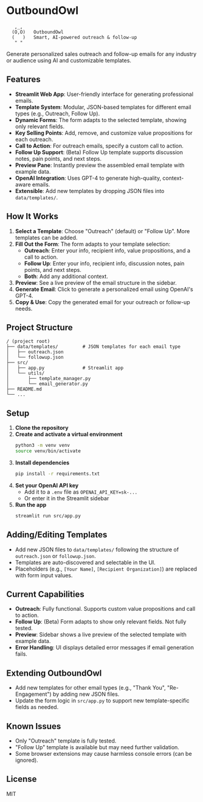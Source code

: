 # OutboundOwl

```
   ,_,
  (O,O)   OutboundOwl
  (   )   Smart, AI-powered outreach & follow-up
   " "
```

Generate personalized sales outreach and follow-up emails for any industry or audience using AI and customizable templates.

## Features

- **Streamlit Web App**: User-friendly interface for generating professional emails.
- **Template System**: Modular, JSON-based templates for different email types (e.g., Outreach, Follow Up).
- **Dynamic Forms**: The form adapts to the selected template, showing only relevant fields.
- **Key Selling Points**: Add, remove, and customize value propositions for each outreach.
- **Call to Action**: For outreach emails, specify a custom call to action.
- **Follow Up Support**: (Beta) Follow Up template supports discussion notes, pain points, and next steps.
- **Preview Pane**: Instantly preview the assembled email template with example data.
- **OpenAI Integration**: Uses GPT-4 to generate high-quality, context-aware emails.
- **Extensible**: Add new templates by dropping JSON files into `data/templates/`.

## How It Works

1. **Select a Template**: Choose "Outreach" (default) or "Follow Up". More templates can be added.
2. **Fill Out the Form**: The form adapts to your template selection:
   - **Outreach**: Enter your info, recipient info, value propositions, and a call to action.
   - **Follow Up**: Enter your info, recipient info, discussion notes, pain points, and next steps.
   - **Both**: Add any additional context.
3. **Preview**: See a live preview of the email structure in the sidebar.
4. **Generate Email**: Click to generate a personalized email using OpenAI's GPT-4.
5. **Copy & Use**: Copy the generated email for your outreach or follow-up needs.

## Project Structure

```
/ (project root)
├── data/templates/         # JSON templates for each email type
│   ├── outreach.json
│   └── followup.json
├── src/
│   ├── app.py              # Streamlit app
│   └── utils/
│       ├── template_manager.py
│       └── email_generator.py
├── README.md
└── ...
```

## Setup

1. **Clone the repository**
2. **Create and activate a virtual environment**
   ```bash
   python3 -m venv venv
   source venv/bin/activate
   ```
3. **Install dependencies**
   ```bash
   pip install -r requirements.txt
   ```
4. **Set your OpenAI API key**
   - Add it to a `.env` file as `OPENAI_API_KEY=sk-...`
   - Or enter it in the Streamlit sidebar
5. **Run the app**
   ```bash
   streamlit run src/app.py
   ```

## Adding/Editing Templates
- Add new JSON files to `data/templates/` following the structure of `outreach.json` or `followup.json`.
- Templates are auto-discovered and selectable in the UI.
- Placeholders (e.g., `[Your Name]`, `[Recipient Organization]`) are replaced with form input values.

## Current Capabilities
- **Outreach**: Fully functional. Supports custom value propositions and call to action.
- **Follow Up**: (Beta) Form adapts to show only relevant fields. Not fully tested.
- **Preview**: Sidebar shows a live preview of the selected template with example data.
- **Error Handling**: UI displays detailed error messages if email generation fails.

## Extending OutboundOwl
- Add new templates for other email types (e.g., "Thank You", "Re-Engagement") by adding new JSON files.
- Update the form logic in `src/app.py` to support new template-specific fields as needed.

## Known Issues
- Only "Outreach" template is fully tested.
- "Follow Up" template is available but may need further validation.
- Some browser extensions may cause harmless console errors (can be ignored).

## License
MIT 